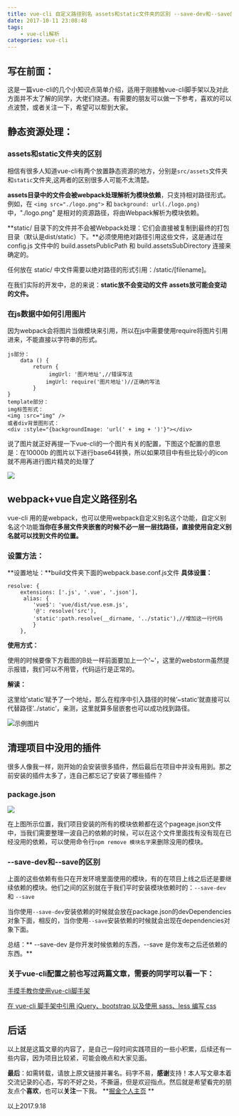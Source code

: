```yaml
---
title: vue-cli 自定义路径别名 assets和static文件夹的区别 --save-dev和--save的区别
date: 2017-10-11 23:08:48
tags:
    - vue-cli解析
categories: vue-cli
---
```

写在前面：
---
这是一篇vue-cli的几个小知识点简单介绍，适用于刚接触vue-cli脚手架以及对此方面并不太了解的同学，大佬们绕道。有需要的朋友可以做一下参考，喜欢的可以点波赞，或者关注一下，希望可以帮到大家。

静态资源处理：
---
### assets和static文件夹的区别

相信有很多人知道vue-cli有两个放置静态资源的地方，分别是``src/assets``文件夹和``static``文件夹,这两者的区别很多人可能不太清楚。

**assets目录中的文件会被webpack处理解析为模块依赖**，只支持相对路径形式。例如，在 ``<img src="./logo.png">``
和 ``background: url(./logo.png) ``中，"./logo.png" 是相对的资源路径，将由Webpack解析为模块依赖。



**static/ 目录下的文件并不会被Webpack处理：它们会直接被复制到最终的打包目录（默认是dist/static）下。**必须使用绝对路径引用这些文件，这是通过在 config.js 文件中的 build.assetsPublicPath 和 build.assetsSubDirectory 连接来确定的。

任何放在 static/ 中文件需要以绝对路径的形式引用：/static/[filename]。

在我们实际的开发中，总的来说：**static放不会变动的文件 assets放可能会变动的文件。**

### 在js数据中如何引用图片

因为webpack会将图片当做模块来引用，所以在js中需要使用require将图片引用进来，不能直接以字符串的形式。

    js部分：
        data () {
            return {
                 imgUrl: '图片地址',//错误写法
                imgUrl: require('图片地址')//正确的写法
            }
    }
    template部分：
    img标签形式：
    <img :src="img" />
    或者div背景图形式：
    <div :style="{backgroundImage: 'url(' + img + ')'}"></div>

说了图片就正好再提一下vue-cli的一个图片有关的配置，下图这个配置的意思是：在10000b 的图片以下进行base64转换，所以如果项目中有些比较小的icon就不用再进行图片精灵的处理了

![](https://user-gold-cdn.xitu.io/2017/9/17/a476773456af2f136aa1e1a45da18f9f)

webpack+vue自定义路径别名
---

vue-cli 用的是webpack，也可以使用webpack自定义别名这个功能，自定义别名这个功能**当你在多层文件夹嵌套的时候不必一层一层找路径，直接使用自定义别名就可以找到文件的位置。**

### 设置方法：

**设置地址：**build文件夹下面的webpack.base.conf.js文件
**具体设置：**

    resolve: {
        extensions: ['.js', '.vue', '.json'],
         alias: {
            'vue$': 'vue/dist/vue.esm.js',
            '@': resolve('src'),
            'static':path.resolve(__dirname, '../static'),//增加这一行代码
            }
        },

**使用方式：**

使用的时候要像下方截图的B处一样前面要加上一个'~'，这里的webstorm虽然提示报错，我们可以不用管，代码运行是正常的。

**解读：**

这里给’static’赋予了一个地址，那么在程序中引入路径的时候’~static’就直接可以代替路径’../static’，亲测，这里就算多层嵌套也可以成功找到路径。

![示例图片](https://user-gold-cdn.xitu.io/2017/9/18/35d8e67e0a4783aba76fde31412225a4)




清理项目中没用的插件
---

很多人像我一样，刚开始的会安装很多插件，然后最后在项目中并没有用到。那之前安装的插件太多了，连自己都忘记了安装了哪些插件？

### package.json

![](https://user-gold-cdn.xitu.io/2017/9/17/7e9d41302f682760c2eb6cccf5137acf)

在上图所示位置，我们项目安装的所有的模块依赖都在这个pageage.json文件中，当我们需要整理一波自己的依赖的时候，可以在这个文件里面找有没有现在已经没用的依赖，可以使用命令行``npm remove 模块名字``来删除没用的模块。

### --save-dev和--save的区别

上面的这些依赖有些只在开发环境里面使用的模块，有的在项目上线之后还是要继续依赖的模块。他们之间的区别就在于我们平时安装模块依赖时的：``--save-dev ``和 ``--save``

当你使用``--save-dev``安装依赖的时候就会放在package.json的devDependencies对象下面，相反的，当你使用``--save``安装依赖的时候就会出现在dependencies对象下面。

总结：** --save-dev 是你开发时候依赖的东西，--save 是你发布之后还依赖的东西。**

### 关于vue-cli配置之前也写过两篇文章，需要的同学可以看一下：

[手摸手教你使用vue-cli脚手架](https://juejin.im/post/597eee92f265da3e2e56e37c)

[在 vue-cli 脚手架中引用 jQuery、bootstrap 以及使用 sass、less 编写 css](https://juejin.im/post/5986f5c8f265da3e0e1053cf)


后话
---
以上就是这篇文章的内容了，是自己一段时间实践项目的一些小积累，后续还有一些内容，因为项目比较紧，可能会晚点和大家见面。

**最后**：如需转载，请放上原文链接并署名。码字不易，**感谢**支持！本人写文章本着交流记录的心态，写的不好之处，不撕逼，但是欢迎指点。然后就是希望看完的朋友点个**喜欢**，也可以**关注**一下我。
**[掘金个人主页](https://juejin.im/user/58714f0eb123db4a2eb95372) **

以上2017.9.18





